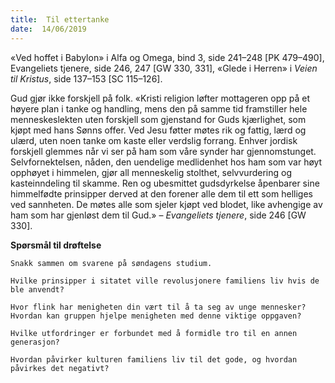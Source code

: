 ```yaml
---
title:  Til ettertanke
date:  14/06/2019
---
```


«Ved hoffet i Babylon» i Alfa og Omega, bind 3, side 241–248 [PK 479–490], Evangeliets tjenere, side 246, 247 [GW 330, 331], «Glede i Herren» i _Veien til Kristus_, side 137–153 [SC 115–126].

Gud gjør ikke forskjell på folk. «Kristi religion løfter mottageren opp på et høyere plan i tanke og handling, mens den på samme tid framstiller hele menneskeslekten uten forskjell som gjenstand for Guds kjærlighet, som kjøpt med hans Sønns offer. Ved Jesu føtter møtes rik og fattig, lærd og ulærd, uten noen tanke om kaste eller verdslig forrang. Enhver jordisk forskjell glemmes når vi ser på ham som våre synder har gjennomstunget. Selvfornektelsen, nåden, den uendelige medlidenhet hos ham som var høyt opphøyet i himmelen, gjør all menneskelig stolthet, selvvurdering og kasteinndeling til skamme. Ren og ubesmittet gudsdyrkelse åpenbarer sine himmelfødte prinsipper derved at den forener alle dem til ett som helliges ved sannheten. De møtes alle som sjeler kjøpt ved blodet, like avhengige av ham som har gjenløst dem til Gud.» – _Evangeliets tjenere_, side 246 [GW 330].

**Spørsmål til drøftelse**

`Snakk sammen om svarene på søndagens studium.`

`Hvilke prinsipper i sitatet ville revolusjonere familiens liv hvis de ble anvendt?`

`Hvor flink har menigheten din vært til å ta seg av unge mennesker? Hvordan kan gruppen hjelpe menigheten med denne viktige oppgaven?`

`Hvilke utfordringer er forbundet med å formidle tro til en annen generasjon?`

`Hvordan påvirker kulturen familiens liv til det gode, og hvordan påvirkes det negativt?`
